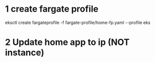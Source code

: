 # 1 create fargate profile

eksctl create fargateprofile -f fargate-profile/home-fp.yaml --profile eks

# 2 Update home app to ip (NOT instance)
